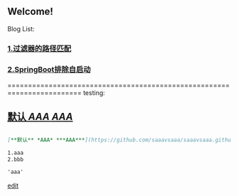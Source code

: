 ## Welcome!

Blog List:
### [1.过滤器的路径匹配](https://saaavsaaa.github.io/aaa/FilterRegistrationBean-And-InterceptorRegistry-Check-Path.html)
### [2.SpringBoot排除自启动](https://saaavsaaa.github.io/aaa/Spring-Boot-Exclude.html)

========================================================================
testing:

## [**默认** *AAA* ***AAA***](/aaa/aaa.md)
```markdown

[**默认** *AAA* ***AAA***](https://github.com/saaavsaaa/saaavsaaa.github.io/aaa/aaa.md)

1.aaa
2.bbb

'aaa'
```

[edit](https://github.com/saaavsaaa/saaavsaaa.github.io/edit/master/README.md)
